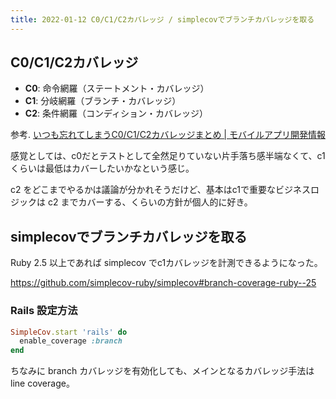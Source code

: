 ```yaml
---
title: 2022-01-12 C0/C1/C2カバレッジ / simplecovでブランチカバレッジを取る
---
```


## C0/C1/C2カバレッジ

- **C0**: 命令網羅（ステートメント・カバレッジ）
- **C1**: 分岐網羅（ブランチ・カバレッジ）
- **C2**: 条件網羅（コンディション・カバレッジ）

参考. [いつも忘れてしまうC0/C1/C2カバレッジまとめ \| モバイルアプリ開発情報](https://tech.naturalmindo.com/notwork_coverage/)

感覚としては、c0だとテストとして全然足りていない片手落ち感半端なくて、c1くらいは最低はカバーしたいかなという感じ。

c2 をどこまでやるかは議論が分かれそうだけど、基本はc1で重要なビジネスロジックは c2 までカバーする、くらいの方針が個人的に好き。

## simplecovでブランチカバレッジを取る


Ruby 2.5 以上であれば simplecov でc1カバレッジを計測できるようになった。

<https://github.com/simplecov-ruby/simplecov#branch-coverage-ruby--25>

### Rails 設定方法

```rb
SimpleCov.start 'rails' do
  enable_coverage :branch
end
```

ちなみに branch カバレッジを有効化しても、メインとなるカバレッジ手法は line coverage。

